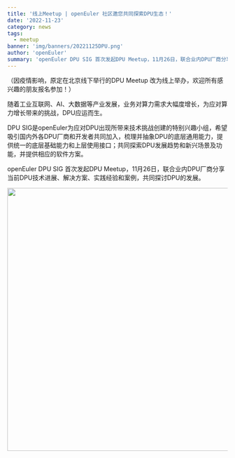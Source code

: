 ```yaml
---
title: '线上Meetup | openEuler 社区邀您共同探索DPU生态！'
date: '2022-11-23'
category: news
tags:
  - meetup
banner: 'img/banners/20221125DPU.png'
author: 'openEuler'
summary: 'openEuler DPU SIG 首次发起DPU Meetup，11月26日，联合业内DPU厂商分享当前DPU技术进展、解决方案、实践经验和案例，共同探讨DPU的发展。'
---
```


（因疫情影响，原定在北京线下举行的DPU Meetup 改为线上举办，欢迎所有感兴趣的朋友报名参加！）

随着工业互联网、AI、大数据等产业发展，业务对算力需求大幅度增长，为应对算力增长带来的挑战，DPU应运而生。

DPU SIG是openEuler为应对DPU出现所带来技术挑战创建的特别兴趣小组，希望吸引国内外各DPU厂商和开发者共同加入，梳理并抽象DPU的底层通用能力，提供统一的底层基础能力和上层使用接口；共同探索DPU发展趋势和新兴场景及功能，并提供相应的软件方案。

openEuler DPU SIG 首次发起DPU Meetup，11月26日，联合业内DPU厂商分享当前DPU技术进展、解决方案、实践经验和案例，共同探讨DPU的发展。



<img src="/img/news/20221125DPU/1.jpg" width="600">